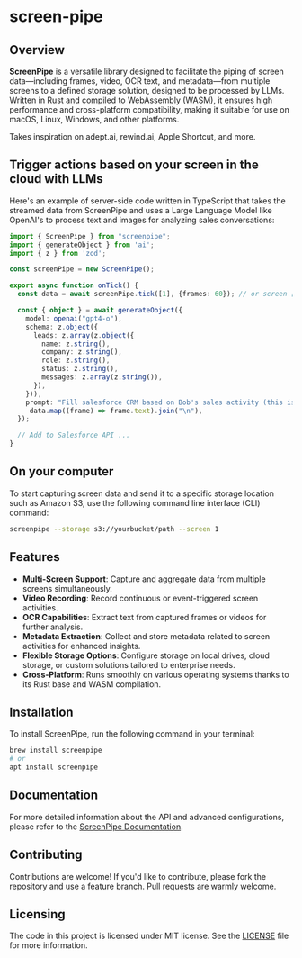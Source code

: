 # screen-pipe

## Overview
**ScreenPipe** is a versatile library designed to facilitate the piping of screen data—including frames, video, OCR text, and metadata—from multiple screens to a defined storage solution, designed to be processed by LLMs. Written in Rust and compiled to WebAssembly (WASM), it ensures high performance and cross-platform compatibility, making it suitable for use on macOS, Linux, Windows, and other platforms.

Takes inspiration on adept.ai, rewind.ai, Apple Shortcut, and more.

## Trigger actions based on your screen in the cloud with LLMs
Here's an example of server-side code written in TypeScript that takes the streamed data from ScreenPipe and uses a Large Language Model like OpenAI's to process text and images for analyzing sales conversations:

```typescript
import { ScreenPipe } from "screenpipe";
import { generateObject } from 'ai';
import { z } from 'zod';

const screenPipe = new ScreenPipe();

export async function onTick() {
  const data = await screenPipe.tick([1], {frames: 60}); // or screen [1, 2, 3, ...]

  const { object } = await generateObject({
    model: openai("gpt4-o"),
    schema: z.object({
      leads: z.array(z.object({
        name: z.string(),
        company: z.string(),
        role: z.string(),
        status: z.string(),
        messages: z.array(z.string()),
      }),
    })),
    prompt: "Fill salesforce CRM based on Bob's sales activity (this is what appeared on his screen): " +
     data.map((frame) => frame.text).join("\n"),
  });

  // Add to Salesforce API ...
}
```

## On your computer
To start capturing screen data and send it to a specific storage location such as Amazon S3, use the following command line interface (CLI) command:

```bash
screenpipe --storage s3://yourbucket/path --screen 1
```

## Features
- **Multi-Screen Support**: Capture and aggregate data from multiple screens simultaneously.
- **Video Recording**: Record continuous or event-triggered screen activities.
- **OCR Capabilities**: Extract text from captured frames or videos for further analysis.
- **Metadata Extraction**: Collect and store metadata related to screen activities for enhanced insights.
- **Flexible Storage Options**: Configure storage on local drives, cloud storage, or custom solutions tailored to enterprise needs.
- **Cross-Platform**: Runs smoothly on various operating systems thanks to its Rust base and WASM compilation.

## Installation

To install ScreenPipe, run the following command in your terminal:

```bash
brew install screenpipe
# or
apt install screenpipe
```



## Documentation

For more detailed information about the API and advanced configurations, please refer to the [ScreenPipe Documentation](https://github.com/yourusername/screenpipe/docs).

## Contributing

Contributions are welcome! If you'd like to contribute, please fork the repository and use a feature branch. Pull requests are warmly welcome.

## Licensing

The code in this project is licensed under MIT license. See the [LICENSE](LICENSE.md) file for more information.


